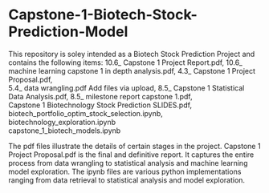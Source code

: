 # Capstone-1-Biotech-Stock-Prediction-Model

This repository is soley intended as a Biotech Stock Prediction Project and contains the following items: 
10.6_ Capstone 1 Project Report.pdf, 10.6_ machine learning capstone 1 in depth analysis.pdf,	4.3_ Capstone 1 Project Proposal.pdf,	
5.4_ data wrangling.pdf	Add files via upload, 8.5_ Capstone 1 Statistical Data Analysis.pdf, 8.5_ milestone report capstone 1.pdf,	
Capstone 1 Biotechnology Stock Prediction SLIDES.pdf,	biotech_portfolio_optim_stock_selection.ipynb, biotechnology_exploration.ipynb	
capstone_1_biotech_models.ipynb

The pdf files illustrate the details of certain stages in the project. Capstone 1 Project Proposal.pdf is the final and 
definitive report. It captures the entire process from data wrangling to statistical analysis and machine learning model exploration. 
The ipynb files are various python implementations ranging from data retrieval to statistical analysis and model exploration.
